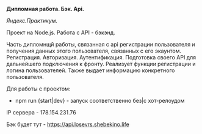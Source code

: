 **Дипломная работа. Бэк. Api.**

*Яндекс.Практикум.*

Проект на Node.js. Работа с API - бэкэнд. 

 Часть дипломнщй работы, связанная с api регистрации пользователя и получения
 данных этого пользователя, связанных с его экаунтом. 
 Регистрация. Авторизация. Аутентификация.
 Подготовка своего API для дальнейшего подключения к фронту.
 Реализует функции регистрации и логина пользователей.
 Также выдает информацию конкретного пользователя.


Для работы с проектом: 
* npm run {start|dev} - запуск соответственно без|с хот-релоудом

 IP сервера - 178.154.231.76

 Бэк будет тут - https://api.losevrs.shebekino.life
